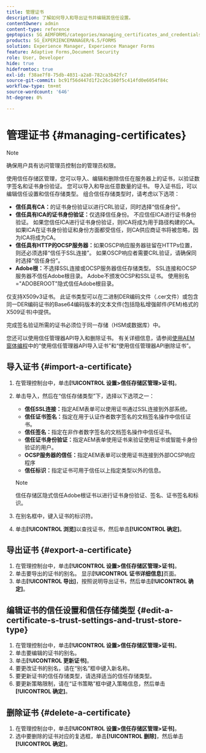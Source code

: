 ```yaml
---
title: 管理证书
description: 了解如何导入和导出证书并编辑其信任设置。
contentOwner: admin
content-type: reference
geptopics: SG_AEMFORMS/categories/managing_certificates_and_credentials
products: SG_EXPERIENCEMANAGER/6.5/FORMS
solution: Experience Manager, Experience Manager Forms
feature: Adaptive Forms,Document Security
role: User, Developer
hide: true
hidefromtoc: true
exl-id: f38ae7f8-75db-4031-a2a8-782ca3b42fc7
source-git-commit: bc91f56d447d1f2c26c160f5c414fd0e6054f84c
workflow-type: tm+mt
source-wordcount: '646'
ht-degree: 0%

---
```


# 管理证书 {#managing-certificates}

>[!NOTE]
> 
> 确保用户具有访问管理员控制台的管理员权限。

使用信任存储区管理，您可以导入、编辑和删除信任在服务器上的证书，以验证数字签名和证书身份验证。 您可以导入和导出任意数量的证书。 导入证书后，可以编辑信任设置和信任存储类型。 组合信任存储类型时，请考虑以下选项：

* **信任具有CA：**&#x200B;的证书身份验证以进行CRL验证，同时选择“信任身份”。
* **信任具有ICA的证书身份验证：**&#x200B;仅选择信任身份。 不应信任ICA进行证书身份验证。 如果您信任ICA进行证书身份验证，则ICA将成为用于路径构建的CA。 如果ICA在证书身份验证和身份方面都受信任，则CA供应商证书将被忽略，因为ICA将成为CA。
* **信任具有HTTP的OCSP服务器：**&#x200B;如果OSCP响应服务器驻留在HTTPs位置，则还必须选择“信任于SSL连接”。 如果OSCP响应者需要CRL验证，请确保同时选择“信任身份”。
* **Adobe根：**&#x200B;不选择SSL连接或OCSP服务器信任存储类型。 SSL连接和OCSP服务器不信任Adobe根目录。 Adobe不颁发OCSP和SSL证书。 使用别名=&quot;ADOBEROOT&quot;隐式信任Adobe根目录。

仅支持X509v3证书。 此证书类型可以在二进制DER编码文件（.cer文件）或包含同一DER编码证书的Base64编码版本的文本文件(包括隐私增强邮件(PEM)格式的X509证书)中提供。

完成签名验证所需的证书必须位于同一存储（HSM或数据库）中。

您还可以使用信任管理器API导入和删除证书。 有关详细信息，请参阅[使用AEM窗体编程](https://www.adobe.com/go/learn_aemforms_programming_63)中的“使用信任管理器API导入证书”和“使用信任管理器API删除证书”。

## 导入证书 {#import-a-certificate}

1. 在管理控制台中，单击&#x200B;**[!UICONTROL 设置>信任存储区管理>证书]**。
1. 单击导入，然后在“信任存储类型”下，选择以下选项之一：

   * **信任SSL连接：**&#x200B;指定AEM表单可以使用证书通过SSL连接到外部系统。
   * **信任证书签名：**&#x200B;指定在用于认证作者数字签名的文档签名操作中信任证书。
   * **信任签名：**&#x200B;指定在非作者数字签名的文档签名操作中信任证书。
   * **信任证书身份验证：**&#x200B;指定AEM表单使用证书来验证使用证书或智能卡身份验证的用户。
   * **OCSP服务器的信任：**&#x200B;指定AEM表单可以使用证书连接到外部OCSP响应程序
   * **信任标识：**&#x200B;指定证书可用于信任以上指定类型以外的信息。

   >[!NOTE]
   >
   >信任存储区隐式信任Adobe根证书以进行证书身份验证、签名、证书签名和标识。

1. 在别名框中，键入证书的标识符。
1. 单击&#x200B;**[!UICONTROL 浏览]**&#x200B;以查找证书，然后单击&#x200B;**[!UICONTROL 确定]**。

## 导出证书 {#export-a-certificate}

1. 在管理控制台中，单击&#x200B;**[!UICONTROL 设置>信任存储区管理>证书]**。
1. 单击要导出的证书的别名。 显示&#x200B;**[!UICONTROL 证书详细信息]**&#x200B;页面。
1. 单击&#x200B;**[!UICONTROL 导出]**，按照说明导出证书，然后单击&#x200B;**[!UICONTROL 确定]**。

## 编辑证书的信任设置和信任存储类型 {#edit-a-certificate-s-trust-settings-and-trust-store-type}

1. 在管理控制台中，单击&#x200B;**[!UICONTROL 设置>信任存储区管理>证书]**。
1. 单击要编辑的证书的别名。
1. 单击&#x200B;**[!UICONTROL 更新证书]**。
1. 要更改证书的别名，请在“别名”框中键入新名称。
1. 要更新证书的信任存储类型，请选择适当的信任存储类型。
1. 要更新策略限制，请在“证书策略”框中键入策略信息，然后单击&#x200B;**[!UICONTROL 确定]**。

## 删除证书 {#delete-a-certificate}

1. 在管理控制台中，单击&#x200B;**[!UICONTROL 设置>信任存储区管理>证书]**。
1. 选中要删除的证书对应的复选框，单击&#x200B;**[!UICONTROL 删除]**，然后单击&#x200B;**[!UICONTROL 确定]**。
